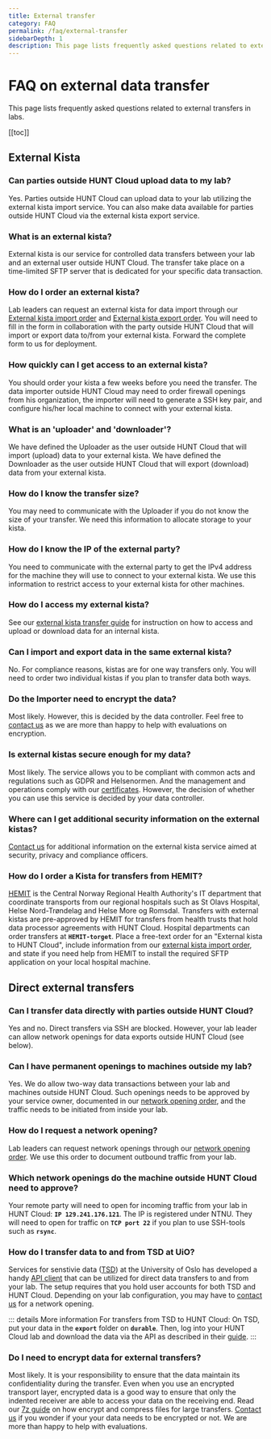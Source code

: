 ```yaml
---
title: External transfer
category: FAQ
permalink: /faq/external-transfer
sidebarDepth: 1
description: This page lists frequently asked questions related to external transfers in labs.
---
```


# FAQ on external data transfer

This page lists frequently asked questions related to external transfers in labs.

[[toc]]


## External Kista

### Can parties outside HUNT Cloud upload data to my lab?
Yes. Parties outside HUNT Cloud can upload data to your lab utilizing the external kista import service. You can also make data available for parties outside HUNT Cloud via the external kista export service.

### What is an external kista?
External kista is our service for controlled data transfers between your lab and an external user outside HUNT Cloud. The transfer take place on a time-limited SFTP server that is dedicated for your specific data transaction.

### How do I order an external kista?
Lab leaders can request an external kista for data import through our [External kista import order](/agreements/downloads/#external-kista-import-order) and [External kista export order](/agreements/downloads/#external-kista-export-order). You will need to fill in the form in collaboration with the party outside HUNT Cloud that will import or export data to/from your external kista. Forward the complete form to us for deployment.

### How quickly can I get access to an external kista?
You should order your kista a few weeks before you need the transfer. The data importer outside HUNT Cloud may need to order firewall openings from his organization, the importer will need to generate a SSH key pair, and configure his/her local machine to connect with your external kista.

### What is an 'uploader' and 'downloader'?
We have defined the Uploader as the user outside HUNT Cloud that will import (upload) data to your external kista. We have defined the Downloader as the user outside HUNT Cloud that will export (download) data from your external kista.

### How do I know the transfer size?
You may need to communicate with the Uploader if you do not know the size of your transfer. We need this information to allocate storage to your kista.

### How do I know the IP of the external party?
You need to communicate with the external party to get the IPv4 address for the machine they will use to connect to your external kista. We use this information to restrict access to your external kista for other machines.

### How do I access my external kista?
See our [external kista transfer guide](/data-transfers/external-kista/#for-external-users) for instruction on how to access and upload or download data for an internal kista.

### Can I import and export data in the same external kista?
No. For compliance reasons, kistas are for one way transfers only. You will need to order two individual kistas if you plan to transfer data both ways.

### Do the Importer need to encrypt the data?
Most likely. However, this is decided by the data controller. Feel free to [contact us](/contact) as we are more than happy to help with evaluations on encryption.

### Is external kistas secure enough for my data?
Most likely. The service allows you to be compliant with common acts and regulations such as GDPR and Helsenormen. And the management and operations comply with our [certificates](/about/certificates/). However, the decision of whether you can use this service is decided by your data controller.

### Where can I get additional security information on the external kistas?
[Contact us](/contact) for additional information on the external kista service aimed at security, privacy and compliance officers.

### How do I order a Kista for transfers from HEMIT?
[HEMIT](https://hemit.no/) is the Central Norway Regional Health Authority's IT department that coordinate transports from our regional hospitals such as St Olavs Hospital, Helse Nord-Trøndelag and Helse More og Romsdal. Transfers with external kistas are pre-approved by HEMIT for transfers from health trusts that hold data processor agreements with HUNT Cloud. Hospital departments can order transfers at **`HEMIT-torget`**. Place a free-text order for an "External kista to HUNT Cloud", include information from our [external kista import order](/agreements/downloads), and state if you need help from HEMIT to install the required SFTP application on your local hospital machine.


## Direct external transfers

### Can I transfer data directly with parties outside HUNT Cloud?
Yes and no. Direct transfers via SSH are blocked. However, your lab leader can allow network openings for data exports outside HUNT Cloud (see below).

### Can I have permanent openings to machines outside my lab?
Yes. We do allow two-way data transactions between your lab and machines outside HUNT Cloud. Such openings needs to be approved by your service owner, documented in our [network opening order](/agreements/downloads/#network-opening-order), and the traffic needs to be initiated from inside your lab.

### How do I request a network opening?
Lab leaders can request network openings through our [network opening order](/agreements/downloads/#network-opening-order). We use this order to document outbound traffic from your lab.

### Which network openings do the machine outside HUNT Cloud need to approve?
Your remote party will need to open for incoming traffic from your lab in HUNT Cloud: **`IP 129.241.176.121`**. The IP is registered under NTNU. They will need to open for traffic on **`TCP port 22`** if you plan to use SSH-tools such as **`rsync`**.

### How do I transfer data to and from TSD at UiO?
Services for senstivie data ([TSD](https://www.uio.no/english/services/it/research/sensitive-data/)) at the University of Oslo has developed a handy [API client](https://github.com/unioslo/tsd-api-client) that can be utilized for direct data transfers to and from your lab. The setup requires that you hold user accounts for both TSD and HUNT Cloud. Depending on your lab configuration, you may have to [contact us](/contact) for a network opening.

::: details More information
For transfers from TSD to HUNT Cloud: On TSD, put your data in the **`export`** folder on **`durable`**. Then, log into your HUNT Cloud lab and download the data via the API as described in their [guide](https://github.com/unioslo/tsd-api-client).
:::

### Do I need to encrypt data for external transfers?
Most likely. It is your responsibility to ensure that the data maintain its confidentiality during the transfer. Even when you use an encrypted transport layer, encrypted data is a good way to ensure that only the indented receiver are able to access your data on the receiving end. Read our [7z guide](/working-in-your-lab/transfer-tools/7z/#install-the-software) on how encrypt and compress files for large transfers. [Contact us](/contact) if you wonder if your your data needs to be encrypted or not. We are more than happy to help with evaluations.

